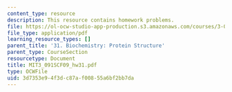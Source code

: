 ```yaml
---
content_type: resource
description: This resource contains homework problems.
file: https://ol-ocw-studio-app-production.s3.amazonaws.com/courses/3-091sc-introduction-to-solid-state-chemistry-fall-2010/3d7353e94f3dc87af00855a6bf2bb7da_MIT3_091SCF09_hw31.pdf
file_type: application/pdf
learning_resource_types: []
parent_title: '31. Biochemistry: Protein Structure'
parent_type: CourseSection
resourcetype: Document
title: MIT3_091SCF09_hw31.pdf
type: OCWFile
uid: 3d7353e9-4f3d-c87a-f008-55a6bf2bb7da
---
```

